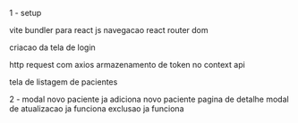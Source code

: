 1 - setup

vite bundler para react js
navegacao react router dom

criacao da tela de login

http request com axios
armazenamento de token no context api

tela de listagem de pacientes

<!--  -->

2 - modal novo paciente ja adiciona novo paciente
 pagina de detalhe
 modal de atualizacao ja funciona 
 exclusao ja funciona